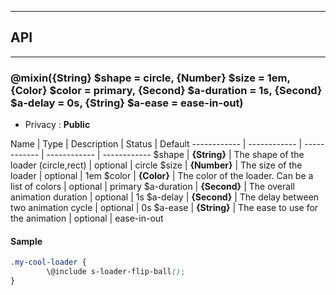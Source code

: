 


-----------------------------
## API
-----------------------------

### @mixin({String} $shape = circle, {Number} $size = 1em, {Color} $color = primary, {Second} $a-duration = 1s, {Second} $a-delay = 0s, {String} $a-ease = ease-in-out)

- Privacy : **Public**



Name | Type | Description | Status | Default
------------ | ------------ | ------------ | ------------ | ------------
$shape | **{String}** | The shape of the loader (circle,rect) | optional | circle
$size | **{Number}** | The size of the loader | optional | 1em
$color | **{Color}** | The color of the loader. Can be a list of colors | optional | primary
$a-duration | **{Second}** | The overall animation duration | optional | 1s
$a-delay | **{Second}** | The delay between two animation cycle | optional | 0s
$a-ease | **{String}** | The ease to use for the animation | optional | ease-in-out


#### Sample
```scss
.my-cool-loader {
		\@include s-loader-flip-ball();
}

```


